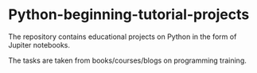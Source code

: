 # Python-beginning-tutorial-projects
The repository contains educational projects on Python in the form of Jupiter notebooks.

The tasks are taken from books/courses/blogs on programming training.
